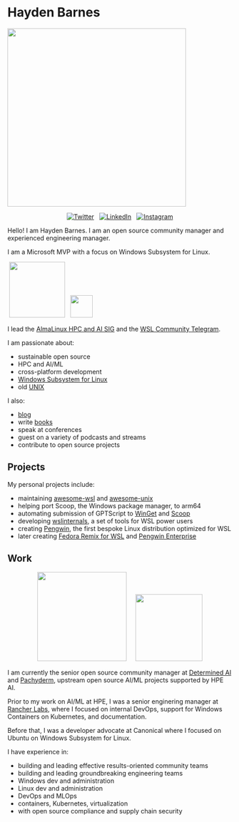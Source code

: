 <p align="center">
<h1>Hayden Barnes</h1>
</p>

<img src="https://github.com/user-attachments/assets/29b473dd-8365-4617-81b9-a2856c61da28" width="400"><br>

<p align="center">
  &nbsp;<a href="https://twitter.com/unixterminal" target="_blank"><img alt="Twitter" src="https://img.shields.io/badge/Twitter-303030?style=for-the-badge&logo=x&logoColor=%23ffffff"></a>&nbsp;
  &nbsp;<a href="https://www.linkedin.com/in/thbarnes/" target="_blank"><img alt="LinkedIn" src="https://img.shields.io/badge/LinkedIn-1667be?style=for-the-badge&logo=linkedin&logoColor=%23ffffff"></a>&nbsp;
  &nbsp;<a href="https://www.instagram.com/redbeardedhayden/" target="_blank"><img alt="Instagram" src="https://img.shields.io/badge/instagram-d3175c?style=for-the-badge&logo=instagram&logoColor=%23ffffff"></a>&nbsp;
</p>

Hello! I am Hayden Barnes. I am an open source community manager and experienced engineering manager.

I am a Microsoft MVP with a focus on Windows Subsystem for Linux.

&nbsp;<a href="https://mvp.microsoft.com" target="_blank"><img src="https://github.com/user-attachments/assets/344db775-3d93-4278-ad16-02b65c847c45" width="125"></a>&nbsp;
&nbsp;<a href="https://www.almalinux.org" target="_blank"><img src="https://almalinux.org/images/icon.svg" width="50" /></a>

I lead the [AlmaLinux HPC and AI SIG](https://wiki.almalinux.org/sigs/HPCandAI.html) and the [WSL Community Telegram](https://t.me/+SK14TGZ7O2bYtRyo).

I am passionate about:

* sustainable open source
* HPC and AI/ML
* cross-platform development
* [Windows Subsystem for Linux](https://github.com/sirredbeard/awesome-wsl)
* old [UNIX](https://github.com/sirredbeard/awesome-unixhttps:/)

I also:

* [blog](https://boxofcables.dev/https:/)
* write [books](https://www.amazon.com/Windows-Subsystem-Linux-Cross-Platform-Collaboration/dp/1484268725/https:/)
* speak at conferences
* guest on a variety of podcasts and streams
* contribute to open source projects

## Projects

My personal projects include:

* maintaining [awesome-wsl](https://github.com/sirredbeard/awesome-wslhttps:/) and [awesome-unix](https://github.com/sirredbeard/awesome-unixhttps:/)
* helping port Scoop, the Windows package manager, to arm64
* automating submission of GPTScript to [WinGet](https://github.com/gptscript-ai/gptscript/commit/c6fef469163411c55bd32867d94f329ad0d8481d) and [Scoop](https://github.com/ScoopInstaller/Extras/commit/a985c84fa4144185eb25ff0fc71ab0c5cae3abcfhttps:/)
* developing [wslinternals](https://github.com/sirredbeard/wslinternalshttps:/), a set of tools for WSL power users
* creating [Pengwin](https://github.com/WhitewaterFoundry/Pengwinhttps:/), the first bespoke Linux distribution optimized for WSL
* later creating [Fedora Remix for WSL](https://https://github.com/WhitewaterFoundry/Fedora-Remix-for-WSL) and [Pengwin Enterprise](https://github.com/WhitewaterFoundry/Pengwin-Enterprise)

## Work

<p align="center">
  &nbsp;<a href="https://github.com/determined-ai/determined" target="_blank"><img src="https://github.com/user-attachments/assets/81bec60e-2e22-45ea-aa8e-54061db99de8" width="200"></a>&nbsp;&nbsp;&nbsp;
  &nbsp;<a href="https://github.com/pachyderm/pachyderm" target="_blank"><img src="https://github.com/user-attachments/assets/7844905d-9a19-4c7d-854b-6343eaea5853" width="150"></a>&nbsp;
</p>

I am currently the senior open source community manager at [Determined AI](https://www.determined.ai/https:/) and [Pachyderm](https://pachyderm.io/https:/), upstream open source AI/ML projects supported by HPE AI.

Prior to my work on AI/ML at HPE, I was a senior enginering manager at [Rancher Labs](https://www.rancher.com/https:/), where I focused on internal DevOps, support for Windows Containers on Kubernetes, and documentation.

Before that, I was a developer advocate at Canonical where I focused on Ubuntu on Windows Subsystem for Linux.

I have experience in:

* building and leading effective results-oriented community teams
* building and leading groundbreaking engineering teams
* Windows dev and administration
* Linux dev and administration
* DevOps and MLOps
* containers, Kubernetes, virtualization
* with open source compliance and supply chain security
